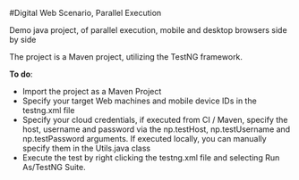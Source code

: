 #Digital Web Scenario, Parallel Execution

Demo java project, of parallel execution, mobile and desktop browsers side by side

The project is a Maven project, utilizing the TestNG framework.

**To do**:
- Import the project as a Maven Project
- Specify your target Web machines and mobile device IDs in the testng.xml file
- Specify your cloud credentials, if executed from CI / Maven, specify the host, username and password via the np.testHost, np.testUsername and np.testPassword arguments. If executed locally, you can manually specify them in the Utils.java class
- Execute the test by right clicking the testng.xml file and selecting Run As/TestNG Suite.
